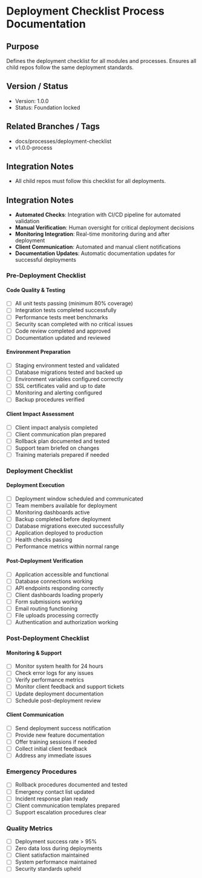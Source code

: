 # Deployment Checklist Process Documentation

## Purpose

Defines the deployment checklist for all modules and processes. Ensures all child repos follow the same deployment standards.

## Version / Status

- Version: 1.0.0
- Status: Foundation locked

## Related Branches / Tags

- docs/processes/deployment-checklist
- v1.0.0-process

## Integration Notes

- All child repos must follow this checklist for all deployments.

## Integration Notes

- **Automated Checks**: Integration with CI/CD pipeline for automated validation
- **Manual Verification**: Human oversight for critical deployment decisions
- **Monitoring Integration**: Real-time monitoring during and after deployment
- **Client Communication**: Automated and manual client notifications
- **Documentation Updates**: Automatic documentation updates for successful deployments

### Pre-Deployment Checklist

#### Code Quality & Testing

- [ ] All unit tests passing (minimum 80% coverage)
- [ ] Integration tests completed successfully
- [ ] Performance tests meet benchmarks
- [ ] Security scan completed with no critical issues
- [ ] Code review completed and approved
- [ ] Documentation updated and reviewed

#### Environment Preparation

- [ ] Staging environment tested and validated
- [ ] Database migrations tested and backed up
- [ ] Environment variables configured correctly
- [ ] SSL certificates valid and up to date
- [ ] Monitoring and alerting configured
- [ ] Backup procedures verified

#### Client Impact Assessment

- [ ] Client impact analysis completed
- [ ] Client communication plan prepared
- [ ] Rollback plan documented and tested
- [ ] Support team briefed on changes
- [ ] Training materials prepared if needed

### Deployment Checklist

#### Deployment Execution

- [ ] Deployment window scheduled and communicated
- [ ] Team members available for deployment
- [ ] Monitoring dashboards active
- [ ] Backup completed before deployment
- [ ] Database migrations executed successfully
- [ ] Application deployed to production
- [ ] Health checks passing
- [ ] Performance metrics within normal range

#### Post-Deployment Verification

- [ ] Application accessible and functional
- [ ] Database connections working
- [ ] API endpoints responding correctly
- [ ] Client dashboards loading properly
- [ ] Form submissions working
- [ ] Email routing functioning
- [ ] File uploads processing correctly
- [ ] Authentication and authorization working

### Post-Deployment Checklist

#### Monitoring & Support

- [ ] Monitor system health for 24 hours
- [ ] Check error logs for any issues
- [ ] Verify performance metrics
- [ ] Monitor client feedback and support tickets
- [ ] Update deployment documentation
- [ ] Schedule post-deployment review

#### Client Communication

- [ ] Send deployment success notification
- [ ] Provide new feature documentation
- [ ] Offer training sessions if needed
- [ ] Collect initial client feedback
- [ ] Address any immediate issues

### Emergency Procedures

- [ ] Rollback procedures documented and tested
- [ ] Emergency contact list updated
- [ ] Incident response plan ready
- [ ] Client communication templates prepared
- [ ] Support escalation procedures clear

### Quality Metrics

- [ ] Deployment success rate > 95%
- [ ] Zero data loss during deployments
- [ ] Client satisfaction maintained
- [ ] System performance maintained
- [ ] Security standards upheld
